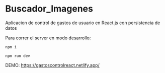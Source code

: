 # Buscador_Imagenes
Aplicacion de control de gastos de usuario en React.js con persistencia de datos

Para correr el server en modo desarrollo:
```
npm i
```

```
npm run dev
```


DEMO: https://gastoscontrolreact.netlify.app/
